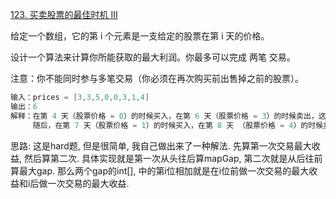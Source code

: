 [123. 买卖股票的最佳时机 III](https://leetcode-cn.com/problems/best-time-to-buy-and-sell-stock-iii/solution/liang-ci-bian-li-di-yi-ci-zui-da-shou-yi-ikhk/)

给定一个数组，它的第 i 个元素是一支给定的股票在第 i 天的价格。

设计一个算法来计算你所能获取的最大利润。你最多可以完成 两笔 交易。

注意：你不能同时参与多笔交易（你必须在再次购买前出售掉之前的股票）。

```java
输入：prices = [3,3,5,0,0,3,1,4]
输出：6
解释：在第 4 天（股票价格 = 0）的时候买入，在第 6 天（股票价格 = 3）的时候卖出，这笔交易所能获得利润 = 3-0 = 3 。
     随后，在第 7 天（股票价格 = 1）的时候买入，在第 8 天 （股票价格 = 4）的时候卖出，这笔交易所能获得利润 = 4-1 = 3 。
```
思路: 这是hard题, 但是很简单, 我自己做出来了一种解法. 先算第一次交易最大收益, 然后算第二次. 具体实现就是第一次从头往后算mapGap, 第二次就是从后往前算最大gap. 
那么两个gap的int[], 中的第i位相加就是在i位前做一次交易的最大收益和i后做一次交易的最大收益.

